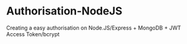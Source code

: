 # Authorisation-NodeJS

Creating a easy authorisation on Node.JS/Express + MongoDB + JWT Access Token/bcrypt
